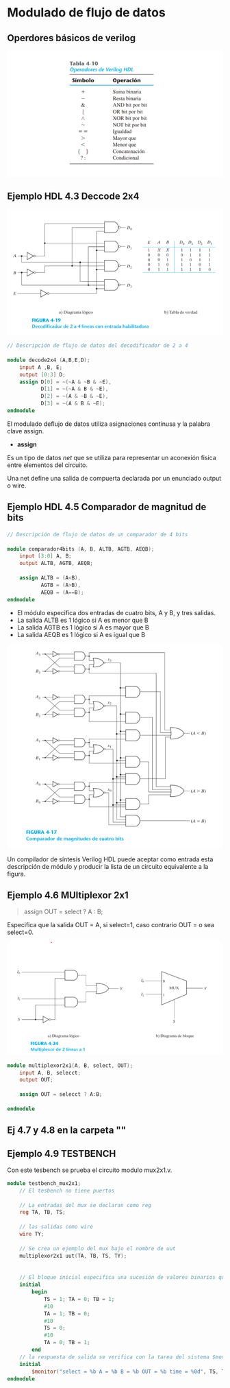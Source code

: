 # Modulado de flujo de datos

##  Operdores básicos de verilog

![Imagen](img/operadores_basicos.png)


## Ejemplo HDL 4.3 Deccode 2x4 
![Imagen](img/decode2x4.png)

~~~ verilog
// Descripción de flujo de datos del decodificador de 2 a 4

module decode2x4 (A,B,E,D);
    input A ,B, E;
    output [0:3] D;
    assign D[0] = ~(~A & ~B & ~E),
           D[1] = ~(~A & B & ~E),
           D[2] = ~(A & ~B & ~E),
           D[3] = ~(A & B & ~E);
endmodule
~~~

El modulado deflujo de datos utiliza asignaciones continusa y la palabra clave assign.

- **assign**

Es un tipo de datos *net* que se utiliza para representar un aconexión fisica entre elementos del circuito.

Una net define una salida de compuerta declarada por un enunciado output o wire.

## Ejemplo HDL 4.5 Comparador de magnitud de bits  

~~~ verilog
// Descripción de flujo de datos de un comparador de 4 bits

module comparador4bits (A, B, ALTB, AGTB, AEQB);
    input [3:0] A, B;
    output ALTB, AGTB, AEQB;
    
    assign ALTB = (A<B),
           AGTB = (A>B), 
           AEQB = (A==B);
endmodule
~~~

- El módulo especifica dos entradas de cuatro bits, A y B, y tres salidas.
- La salida ALTB es 1 lógico si A es menor que B
- La salida AGTB es 1 lógico si A es mayor que B 
- La salida AEQB  es 1 lógico si A es igual que B

![Imagen](img/comparador4bits.png)

Un compilador de síntesis Verilog HDL puede aceptar como entrada esta descripción de módulo y producir la lista de un circuito equivalente a la figura.

## Ejemplo 4.6 MUltiplexor 2x1

> assign OUT = select ? A : B;

Especifica que la salida OUT = A, si select=1, caso contrario OUT =  o sea select=0.

![img](img/mux2x1.png)

~~~ verilog
module multiplexor2x1(A, B, select, OUT);
    input A, B, selecct;
    output OUT;
    
    assign OUT = selecct ? A:B;
    
endmodule
~~~

## Ej 4.7 y 4.8 en la carpeta ""

## Ejemplo 4.9 TESTBENCH
Con este tesbench se prueba el circuito modulo mux2x1.v. 

~~~Verilog
module testbench_mux2x1;
    // El tesbench no tiene puertos
    
    // La entradas del mux se declaran como reg
    reg TA, TB, TS;

    // las salidas como wire
    wire TY;

    // Se crea un ejemplo del mux bajo el nombre de uut
    multiplexor2x1 uut(TA, TB, TS, TY);
    
    
    // El bloque inicial especifica una sucesión de valores binarios que se aplicarán durante la simulación
    initial
        begin   
            TS = 1; TA = 0; TB = 1;
            #10
            TA = 1; TB = 0;
            #10
            TS = 0;
            #10
            TA = 0; TB = 1;
        end 
    // la respuesta de salida se verifica con la tarea del sistema $monitor
    initial 
        $monitor("select = %b A = %b B = %b OUT = %b time = %0d", TS, TA, TB, TY, $time);
endmodule
~~~